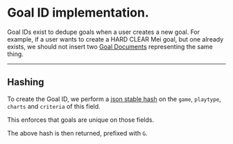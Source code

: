 # Goal ID implementation.

Goal IDs exist to dedupe goals when a user creates
a new goal. For example, if a user wants to create a
HARD CLEAR Mei goal, but one already exists, we should
not insert two [Goal Documents](../documents/goal.md)
representing the same thing.

*****

## Hashing

To create the Goal ID, we perform a [json stable hash](https://github.com/zkldi/fast-json-stable-hash) on the
`game`, `playtype`, `charts` and `criteria` of this field.

This enforces that goals are unique on those fields.

The above hash is then returned, prefixed with `G`.
